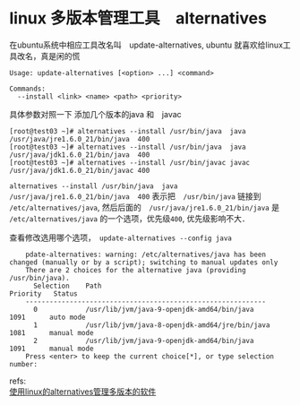 # linux 多版本管理工具　alternatives

在ubuntu系统中相应工具改名叫　update-alternatives, ubuntu 就喜欢给linux工具改名，真是闲的慌

```
Usage: update-alternatives [<option> ...] <command>

Commands:
  --install <link> <name> <path> <priority>
```
具体参数对照一下
添加几个版本的java 和　javac

    [root@test03 ~]# alternatives --install /usr/bin/java  java  /usr/java/jre1.6.0_21/bin/java  400
    [root@test03 ~]# alternatives --install /usr/bin/java  java  /usr/java/jdk1.6.0_21/bin/java  400
    [root@test03 ~]# alternatives --install /usr/bin/javac javac /usr/java/jdk1.6.0_21/bin/javac 400
    
`alternatives --install /usr/bin/java  java  /usr/java/jre1.6.0_21/bin/java  400` 表示把　`/usr/bin/java` 链接到　`/etc/alternatives/java`, 然后后面的　`/usr/java/jre1.6.0_21/bin/java` 是　`/etc/alternatives/java` 的一个选项，优先级`400`, 优先级影响不大．

查看修改选用哪个选项，　`update-alternatives --config java`

```
    pdate-alternatives: warning: /etc/alternatives/java has been changed (manually or by a script); switching to manual updates only
    There are 2 choices for the alternative java (providing /usr/bin/java).
      Selection    Path                                            Priority   Status
    ------------------------------------------------------------
      0            /usr/lib/jvm/java-9-openjdk-amd64/bin/java       1091      auto mode
      1            /usr/lib/jvm/java-8-openjdk-amd64/jre/bin/java   1081      manual mode
      2            /usr/lib/jvm/java-9-openjdk-amd64/bin/java       1091      manual mode
    Press <enter> to keep the current choice[*], or type selection number:
```

refs:  
[使用linux的alternatives管理多版本的软件](http://www.cnblogs.com/killkill/archive/2010/08/23/1806468.html)  
